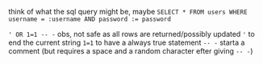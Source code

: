 
think of what the sql query might be, maybe `SELECT * FROM users WHERE username = :username AND password := password`


`' OR 1=1 -- -`    obs, not safe as all rows are returned/possibly updated
	`'` to end the current string
	`1=1` to have a always true statement
	`-- -` starta a comment (but requires a space and a random character efter giving `-- -`)

